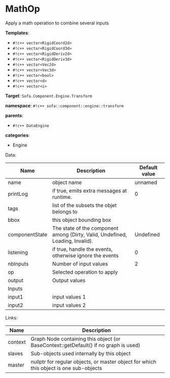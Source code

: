 # MathOp

Apply a math operation to combine several inputs


__Templates__:

- `#!c++ vector<RigidCoord2d>`
- `#!c++ vector<RigidCoord3d>`
- `#!c++ vector<RigidDeriv2d>`
- `#!c++ vector<RigidDeriv3d>`
- `#!c++ vector<Vec2d>`
- `#!c++ vector<Vec3d>`
- `#!c++ vector<bool>`
- `#!c++ vector<d>`
- `#!c++ vector<i>`

__Target__: `Sofa.Component.Engine.Transform`

__namespace__: `#!c++ sofa::component::engine::transform`

__parents__: 

- `#!c++ DataEngine`

__categories__: 

- Engine

Data: 

<table>
<thead>
    <tr>
        <th>Name</th>
        <th>Description</th>
        <th>Default value</th>
    </tr>
</thead>
<tbody>
	<tr>
		<td>name</td>
		<td>
object name
</td>
		<td>unnamed</td>
	</tr>
	<tr>
		<td>printLog</td>
		<td>
if true, emits extra messages at runtime.
</td>
		<td>0</td>
	</tr>
	<tr>
		<td>tags</td>
		<td>
list of the subsets the objet belongs to
</td>
		<td></td>
	</tr>
	<tr>
		<td>bbox</td>
		<td>
this object bounding box
</td>
		<td></td>
	</tr>
	<tr>
		<td>componentState</td>
		<td>
The state of the component among (Dirty, Valid, Undefined, Loading, Invalid).
</td>
		<td>Undefined</td>
	</tr>
	<tr>
		<td>listening</td>
		<td>
if true, handle the events, otherwise ignore the events
</td>
		<td>0</td>
	</tr>
	<tr>
		<td>nbInputs</td>
		<td>
Number of input values
</td>
		<td>2</td>
	</tr>
	<tr>
		<td>op</td>
		<td>
Selected operation to apply
</td>
		<td></td>
	</tr>
	<tr>
		<td>output</td>
		<td>
Output values
</td>
		<td></td>
	</tr>
	<tr>
		<td colspan="3">Inputs</td>
	</tr>
	<tr>
		<td>input1</td>
		<td>
input values 1
</td>
		<td></td>
	</tr>
	<tr>
		<td>input2</td>
		<td>
input values 2
</td>
		<td></td>
	</tr>

</tbody>
</table>

Links: 

| Name | Description |
| ---- | ----------- |
|context|Graph Node containing this object (or BaseContext::getDefault() if no graph is used)|
|slaves|Sub-objects used internally by this object|
|master|nullptr for regular objects, or master object for which this object is one sub-objects|



